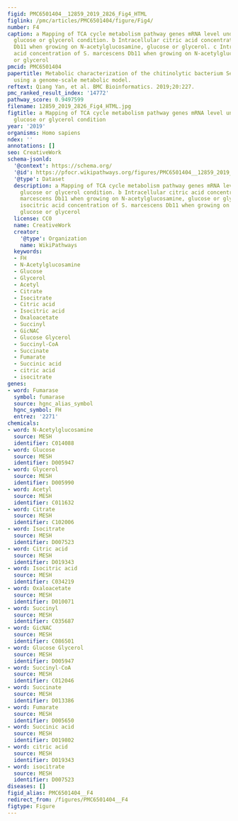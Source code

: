 ```yaml
---
figid: PMC6501404__12859_2019_2826_Fig4_HTML
figlink: /pmc/articles/PMC6501404/figure/Fig4/
number: F4
caption: a Mapping of TCA cycle metabolism pathway genes mRNA level under N-acetylglucosamine,
  glucose or glycerol condition. b Intracellular citric acid concentration of S. marcescens
  Db11 when growing on N-acetylglucosamine, glucose or glycerol. c Intracellular isocitric
  acid concentration of S. marcescens Db11 when growing on N-acetylglucosamine, glucose
  or glycerol
pmcid: PMC6501404
papertitle: Metabolic characterization of the chitinolytic bacterium Serratia marcescens
  using a genome-scale metabolic model.
reftext: Qiang Yan, et al. BMC Bioinformatics. 2019;20:227.
pmc_ranked_result_index: '14772'
pathway_score: 0.9497599
filename: 12859_2019_2826_Fig4_HTML.jpg
figtitle: a Mapping of TCA cycle metabolism pathway genes mRNA level under N-acetylglucosamine,
  glucose or glycerol condition
year: '2019'
organisms: Homo sapiens
ndex: ''
annotations: []
seo: CreativeWork
schema-jsonld:
  '@context': https://schema.org/
  '@id': https://pfocr.wikipathways.org/figures/PMC6501404__12859_2019_2826_Fig4_HTML.html
  '@type': Dataset
  description: a Mapping of TCA cycle metabolism pathway genes mRNA level under N-acetylglucosamine,
    glucose or glycerol condition. b Intracellular citric acid concentration of S.
    marcescens Db11 when growing on N-acetylglucosamine, glucose or glycerol. c Intracellular
    isocitric acid concentration of S. marcescens Db11 when growing on N-acetylglucosamine,
    glucose or glycerol
  license: CC0
  name: CreativeWork
  creator:
    '@type': Organization
    name: WikiPathways
  keywords:
  - FH
  - N-Acetylglucosamine
  - Glucose
  - Glycerol
  - Acetyl
  - Citrate
  - Isocitrate
  - Citric acid
  - Isocitric acid
  - Oxaloacetate
  - Succinyl
  - GicNAC
  - Glucose Glycerol
  - Succinyl-CoA
  - Succinate
  - Fumarate
  - Succinic acid
  - citric acid
  - isocitrate
genes:
- word: Fumarase
  symbol: fumarase
  source: hgnc_alias_symbol
  hgnc_symbol: FH
  entrez: '2271'
chemicals:
- word: N-Acetylglucosamine
  source: MESH
  identifier: C014088
- word: Glucose
  source: MESH
  identifier: D005947
- word: Glycerol
  source: MESH
  identifier: D005990
- word: Acetyl
  source: MESH
  identifier: C011632
- word: Citrate
  source: MESH
  identifier: C102006
- word: Isocitrate
  source: MESH
  identifier: D007523
- word: Citric acid
  source: MESH
  identifier: D019343
- word: Isocitric acid
  source: MESH
  identifier: C034219
- word: Oxaloacetate
  source: MESH
  identifier: D010071
- word: Succinyl
  source: MESH
  identifier: C035687
- word: GicNAC
  source: MESH
  identifier: C086501
- word: Glucose Glycerol
  source: MESH
  identifier: D005947
- word: Succinyl-CoA
  source: MESH
  identifier: C012046
- word: Succinate
  source: MESH
  identifier: D013386
- word: Fumarate
  source: MESH
  identifier: D005650
- word: Succinic acid
  source: MESH
  identifier: D019802
- word: citric acid
  source: MESH
  identifier: D019343
- word: isocitrate
  source: MESH
  identifier: D007523
diseases: []
figid_alias: PMC6501404__F4
redirect_from: /figures/PMC6501404__F4
figtype: Figure
---
```

